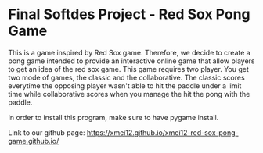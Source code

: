 # Final Softdes Project - Red Sox Pong Game
This is a game inspired by Red Sox game. Therefore, we decide to create a pong game intended to provide an interactive online game that allow players to get an idea of the red sox game. This game requires two player. You get two mode of games, the classic and the collaborative. The classic scores everytime the opposing player wasn't able to hit the paddle under a limit time while collaborative scores when you manage the hit the pong with the paddle.

In order to install this program, make sure to have pygame install.

Link to our github page: https://xmei12.github.io/xmei12-red-sox-pong-game.github.io/





